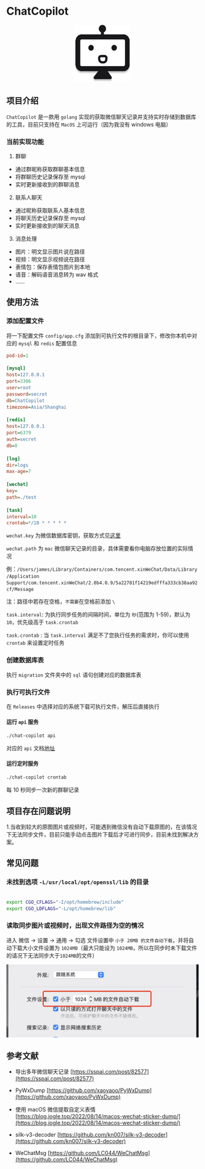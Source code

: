 # ChatCopilot

<div align="center"><img width = "150" height = "150" src="./assets/logo-universal.png" /></div>

## 项目介绍

`ChatCopilot` 是一款用 `golang` 实现的获取微信聊天记录并支持实时存储到数据库的工具，目前只支持在 `MacOS` 上可运行（因为我没有 windows 电脑）

### 当前实现功能

1. 群聊

- 通过群昵称获取群聊基本信息
- 将群聊历史记录保存至 mysql
- 实时更新接收到的群聊消息

2. 联系人聊天

- 通过昵称获取联系人基本信息
- 将聊天历史记录保存至 mysql
- 实时更新接收到的聊天消息

3. 消息处理

- 图片：明文显示图片说在路径
- 视频：明文显示视频说在路径
- 表情包：保存表情包图片到本地
- 语音：解码语音消息转为 wav 格式
- ......

## 使用方法

### 添加配置文件

将一下配置文件 `config/app.cfg` 添加到可执行文件的根目录下，修改你本机中对应的 `mysql` 和 `redis` 配置信息

```cfg
pod-id=1

[mysql]
host=127.0.0.1
port=3306
user=root
password=secret
db=ChatCopilot
timezone=Asia/Shanghai

[redis]
host=127.0.0.1
port=6379
auth=secret
db=0

[log]
dir=logs
max-age=7

[wechat]
key=
path=./test

[task]
interval=10
crontab=*/10 * * * * *
```

`wechat.key` 为微信数据库密钥，获取方式见[这里](doc/mac数据库解密.md)

`wechat.path` 为 `mac` 微信聊天记录的目录，具体需要看你电脑存放位置的实际情况

例：`/Users/james/Library/Containers/com.tencent.xinWeChat/Data/Library/Application Support/com.tencent.xinWeChat/2.0b4.0.9/5a22781f14219edfffa333cb38aa92cf/Message`

注：路径中若存在空格，`不需要`在空格前添加 `\`

`task.interval`: 为执行同步任务的间隔时间，单位为 `秒`(范围为 1-59)，默认为 `10`，优先级高于 `task.crontab`

`task.crontab` : 当 `task.interval` 满足不了您执行任务的需求时，你可以使用 `crontab` 来设置定时任务

### 创建数据库表

执行 `migration` 文件夹中的 `sql` 语句创建对应的数据库表

### 执行可执行文件

在 `Releases` 中选择对应的系统下载可执行文件，解压后直接执行

#### 运行 `api` 服务

```sh
./chat-copilot api

```

对应的 `api` 文档[地址](doc/api.md)

#### 运行定时服务

```sh
./chat-copilot crontab

```

每 10 秒同步一次新的群聊记录

## 项目存在问题说明

1.当收到较大的原图图片或视频时，可能遇到微信没有自动下载原图的，在该情况下无法同步文件，目前只能手动点击图片下载后才可进行同步，目前未找到解决方案。

## 常见问题

### 未找到选项 `-L/usr/local/opt/openssl/lib` 的目录

```sh

export CGO_CFLAGS="-I/opt/homebrew/include"
export CGO_LDFLAGS="-L/opt/homebrew/lib"

```

### 读取同步图片或视频时，出现文件路径为空的情况

进入 微信 -> 设置 -> 通用 -> 勾选 文件设置中 `小于 20MB 的文件自动下载`，并将自动下载大小文件设置为 `1024MB`（最大只能设为 `1024MB`，所以在同步时未下载文件的请况下无法同步大于`1024MB`的文件）

![Alt](doc/img/wechat-file-setting.png)

## 参考文献

- 导出多年微信聊天记录 [https://sspai.com/post/82577](https://sspai.com/post/82577)

- PyWxDump [https://github.com/xaoyaoo/PyWxDump](https://github.com/xaoyaoo/PyWxDump)

- 使用 macOS 微信提取自定义表情 [https://blog.jogle.top/2022/08/14/macos-wechat-sticker-dump/](https://blog.jogle.top/2022/08/14/macos-wechat-sticker-dump/)

- silk-v3-decoder [https://github.com/kn007/silk-v3-decoder](https://github.com/kn007/silk-v3-decoder)

- WeChatMsg [https://github.com/LC044/WeChatMsg](https://github.com/LC044/WeChatMsg)
